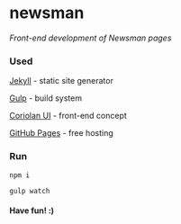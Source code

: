 # newsman

_Front-end development of Newsman pages_

### Used

[Jekyll](https://jekyllrb.com) - static site generator

[Gulp](http://gulpjs.com) - build system

[Coriolan UI](https://coriolan-ui.github.io) - front-end concept

[GitHub Pages](https://pages.github.com) - free hosting

### Run

`npm i`

`gulp watch`

#### Have fun! :)

